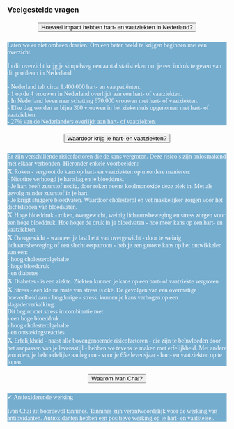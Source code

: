 ### Veelgestelde vragen
<!--START faq -->
<section id=faq>
<div data-aos="fade-right" class="col-md-12 aos-init aos-animate">
                    <div class="accordion" id="faqAccordion">
                        <div class="card shadow">
                            <div class="card-header" id="heading_1">
                                <h5 style="font-family:papyrus; text-align:center" class="mb-0">
                                    <button class="btn btn-link collapsed" type="button" data-toggle="collapse" data-target="#collapse_1" aria-expanded="false" aria-controls="collapse_1">Hoeveel impact hebben hart- en vaatziekten in Nederland?</button>
                                </h5>
                            </div>
                            <div id="collapse_1" class="collapse" aria-labelledby="heading_1" data-parent="#faqAccordion" style="">
                                <div class="card-body" style="background-color: #75adcf; color: white">
                                    <p style="font-family:candara; tekst-align:center">Laten we er niet omheen draaien. Om een beter beeld te krijgen beginnen met een overzicht.<br><br>In dit overzicht krijg je simpelweg een aantal statistieken om je een indruk te geven van dit probleem in Nederland.<br><br>- Nederland telt circa 1.400.000 hart- en vaatpatiënten.<br>- 1 op de 4 vrouwen in Nederland overlijdt aan een hart- of vaatziekten.<br>- In Nederland leven naar schatting 670.000 vrouwen met hart- of vaatziekten.<br>- Elke dag worden er bijna 300 vrouwen in het ziekenhuis opgenomen met hart- of vaatziekten.<br>- 27% van de Nederlanders overlijdt aan hart- of vaatziekten.</p>
                                </div>
                            </div>
                        </div>
                        <div class="card shadow">
                            <div class="card-header" id="heading_2">
                                <h5 style="font-family:papyrus; text-align:center" class="mb-0">
                                    <button class="btn btn-link collapsed" type="button" data-toggle="collapse" data-target="#collapse_2" aria-expanded="false" aria-controls="collapse_2">Waardoor krijg je hart- en vaatziekten?
                                    </button>
                                </h5>
                            </div>
                            <div id="collapse_2" class="collapse" aria-labelledby="heading_2" data-parent="#faqAccordion" style="">
                                <div class="card-body" style="background-color: #75adcf; color: white">
                                    <p style="font-family:candara; tekst-align:center">Er zijn verschillende risicofactoren die de kans vergroten. Deze risico’s zijn onlosmakend met elkaar verbonden. Hieronder enkele voorbeelden:<br><big>X</big> Roken - vergroot de kans op hart- en vaatziekten op meerdere manieren:<br>  - Nicotine verhoogd je hartslag en je bloeddruk.<br>  - Je hart heeft zuurstof nodig, door roken neemt koolmonoxide deze plek in. Met als gevolg minder zuurstof in je hart.<br>- Je krijgt stuggere bloedvaten. Waardoor cholesterol en vet makkelijker zorgen voor het dichtslibben van bloedvaten.<br><big>X</big> Hoge bloeddruk - roken, overgewicht, weinig lichaamsbeweging en stress zorgen voor een hoge bloeddruk. Hoe hoger de druk in je bloedvaten - hoe meer kans op een hart- en vaatziekten.<br><big>X</big> Overgewicht - wanneer je last hebt van overgewicht - door te weinig lichaamsbeweging of een slecht eetpatroon - heb je een grotere kans op het ontwikkelen van een:<br>  - hoog cholesterolgehalte<br>  - hoge bloeddruk<br>  - en diabetes<br><big>X</big> Diabetes - is een ziekte. Ziekten kunnen je kans op een hart- of vaatziekte vergroten.<br><big>X</big> Stress - een kleine mate van stress is oké. De gevolgen van een overmatige hoeveelheid aan - langdurige - stress, kunnen je kans verhogen op een slagaderverkalking:<br>Dit begint met stress in combinatie met:<br>  - een hoge bloeddruk<br>  - hoog cholesterolgehalte<br>  - en ontstekingsreacties<br><big>X</big> Erfelijkheid - naast alle bovengenoemde risicofactoren - die zijn te beïnvloeden door het aanpassen van je levensstijl - hebben we tevens te maken met erfelijkheid. Met andere woorden, je hebt erfelijke aanleg om - voor je 65e levensjaar - hart- en vaatziekten op te lopen.</p>
                                </div>
                            </div>
                        </div>
                        <div class="card shadow">
                            <div class="card-header" id="heading_3">
                                <h5 style="font-family:papyrus; text-align:center" class="mb-0">
                                    <button class="btn btn-link collapsed" type="button" data-toggle="collapse" data-target="#collapse_3" aria-expanded="false" aria-controls="collapse_3">Waarom Ivan Chai?
                                    </button>
                                </h5>
                            </div>
                            <div id="collapse_3" class="collapse" aria-labelledby="heading_3" data-parent="#faqAccordion" style="">
                                <div class="card-body" style="background-color: #75adcf; color: white">
                                    <p style="font-family:candara; tekst-align:center">✔ Antioxiderende werking<br><br>Ivan Chai zit boordevol tannines. Tannines zijn verantwoordelijk voor de werking van antioxidanten. Antioxidanten hebben een positieve werking op je hart- en vaatstelsel.</p>
                                </div>
                            </div>
                        </div>
                    </section>
                <!--END faq -->


